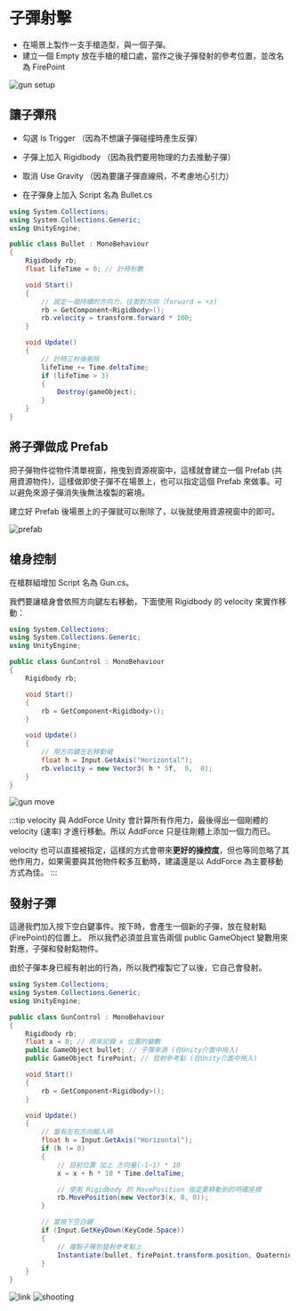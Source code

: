 # 子彈射擊

- 在場景上製作一支手槍造型，與一個子彈。
- 建立一個 Empty 放在手槍的槍口處，當作之後子彈發射的參考位置，並改名為 FirePoint

![gun setup](./gun-setup.png)


## 讓子彈飛
- 勾選 Is Trigger （因為不想讓子彈碰撞時產生反彈）
- 子彈上加入 Rigidbody （因為我們要用物理的力去推動子彈）
- 取消 Use Gravity （因為要讓子彈直線飛，不考慮地心引力）


- 在子彈身上加入 Script 名為 Bullet.cs
```csharp
using System.Collections;
using System.Collections.Generic;
using UnityEngine;

public class Bullet : MonoBehaviour
{
    Rigidbody rb;
    float lifeTime = 0; // 計時秒數

    void Start()
    {
        // 設定一個持續的方向力，往面對方向（forward = +z)
        rb = GetComponent<Rigidbody>();
        rb.velocity = transform.forward * 100;
    }

    void Update()
    {
        // 計時三秒後刪除
        lifeTime += Time.deltaTime;
        if (lifeTime > 3)
        {
            Destroy(gameObject);
        }
    }
}

```

## 將子彈做成 Prefab
把子彈物件從物件清單視窗，拖曳到資源視窗中，這樣就會建立一個 Prefab (共用資源物件)，這樣做即使子彈不在場景上，也可以指定這個 Prefab 來做事。可以避免來源子彈消失後無法複製的窘境。

建立好 Prefab 後場景上的子彈就可以刪除了，以後就使用資源視窗中的即可。

![prefab](./prefab.png)


## 槍身控制
在槍群組增加 Script 名為 Gun.cs。

我們要讓槍身會依照方向鍵左右移動，下面使用 Rigidbody 的 velocity 來實作移動：

```csharp
using System.Collections;
using System.Collections.Generic;
using UnityEngine;

public class GunControl : MonoBehaviour
{
    Rigidbody rb;

    void Start()
    {
        rb = GetComponent<Rigidbody>();
    }

    void Update()
    {
        // 用方向鍵左右移動槍
        float h = Input.GetAxis("Horizontal");
        rb.velocity = new Vector3( h * 5f,  0,  0);
    }
}
```
![gun move](./gun-move.gif)

:::tip velocity 與 AddForce
Unity 會計算所有作用力，最後得出一個剛體的 velocity (速率) 才進行移動。所以 AddForce 只是往剛體上添加一個力而已。

velocity 也可以直接被指定，這樣的方式會帶來**更好的操控度**，但也等同忽略了其他作用力，如果需要與其他物件較多互動時，建議還是以 AddForce 為主要移動方式為佳。
:::

## 發射子彈
這邊我們加入按下空白鍵事件。按下時，會產生一個新的子彈，放在發射點(FirePoint)的位置上。
所以我們必須並且宣告兩個 public GameObject 變數用來對應，子彈和發射點物件。

由於子彈本身已經有射出的行為，所以我們複製它了以後，它自己會發射。

```csharp
using System.Collections;
using System.Collections.Generic;
using UnityEngine;

public class GunControl : MonoBehaviour
{
    Rigidbody rb;
    float x = 0; // 用來記錄 x 位置的變數
    public GameObject bullet; // 子彈來源 (在Unity介面中拖入)
    public GameObject firePoint; // 發射參考點 (在Unity介面中拖入)

    void Start()
    {
        rb = GetComponent<Rigidbody>();
    }

    void Update()
    {
        // 當有左右方向輸入時
        float h = Input.GetAxis("Horizontal");
        if (h != 0)
        {
            // 目前位置 加上 方向量(-1~1) * 10
            x = x + h * 10 * Time.deltaTime;

            // 使用 Rigidbody 的 MovePosition 指定要移動到的明確座標
            rb.MovePosition(new Vector3(x, 0, 0));
        }

        // 當按下空白鍵
        if (Input.GetKeyDown(KeyCode.Space))
        {
            // 複製子彈到發射參考點上
            Instantiate(bullet, firePoint.transform.position, Quaternion.identity);
        }
    }
}

```
![link](./link.png)
![shooting](./shooting.gif)
